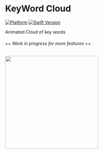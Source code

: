 # KeyWord Cloud

[![Platform](https://img.shields.io/cocoapods/p/LFAlertController.svg?style=flat)](http://cocoapods.org/pods/LFAlertController)
[![Swift Version][swift-image]][swift-url]

Animated Cloud of key words

###### ++ Work in progress for more features ++

<img src="/animCloud.gif" width="300px">

[swift-image]:https://img.shields.io/badge/swift-3.0-orange.svg
[swift-url]: https://swift.org/
